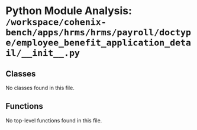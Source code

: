 # Python Module Analysis: `/workspace/cohenix-bench/apps/hrms/hrms/payroll/doctype/employee_benefit_application_detail/__init__.py`

## Classes

No classes found in this file.


## Functions

No top-level functions found in this file.
